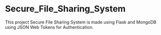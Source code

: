 # Secure_File_Sharing_System

This project Secure File Sharing System is made using Flask and MongoDB using JSON Web Tokens for Authentication.
